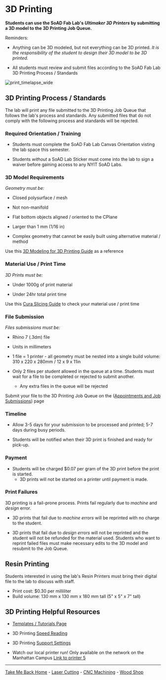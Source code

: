 

# 3D Printing

**Students can use the SoAD Fab Lab's *Ultimaker 3D Printers* by submitting a 3D model to the 3D Printing Job Queue.**

Reminders:
* Anything can be 3D modeled, but not everything can be 3D printed. *It is the responsibility of the student to design their 3D model to be 3D printed.*

* All students must review and submit files according to the SoAD Fab Lab 3D Printing Process / Standards
  

![print_timelapse_wide](https://github.com/user-attachments/assets/5d6c5831-f58b-4e16-aa55-a16727ee265f)


## 3D Printing Process / Standards

The lab will print any file submitted to the 3D Printing Job Queue that follows the lab's process and standards.  Any submitted files that do not comply with the following process and standards will be rejected. 


### Required Orientation / Training
* Students must complete the SoAD Fab Lab Canvas Orientation visting the lab space this semester.
  
* Students *without* a SoAD Lab Sticker must come into the lab to sign a waiver before gaining access to any NYIT SoAD Labs.

  
 ### 3D Model Requirements

*Geometry must be:*
 
* Closed polysurface / mesh
  
* Not non-manifold

* Flat bottom objects aligned / oriented to the CPlane 
  
* Larger than 1 mm (1/16 in)
  
* Complex geometry that cannot be easily built using alternative material / method 

Use this [3D Modeling for 3D Printing Guide](https://digitalfabricationlab-nyit-soad.github.io/resources/Tutorials&Templates/3Dprinters/ModelingGuide/) as a reference

   
### Material Use / Print Time
 
*3D Prints must be:*

* Under 1000g of print material
  
* Under 24hr total print time

Use this  [Cura Slicing Guide](https://digitalfabricationlab-nyit-soad.github.io/resources/Tutorials&Templates/3Dprinters/CuraSlicer/) to check your material use / print time


### File Submission

*Files submissions must be:*

* Rhino 7 (.3dm) file
  
* Units in millimeters
  
* 1 file = 1 printer - all geometry must be nested into a single build volume: 310 x 220 x 280mm / 12 x 9 x 11in 
  
* Only 2 files per student allowed in the queue at a time. Students must wait for a file to be completed or rejected to submit another.
	* Any extra files in the queue will be rejected

Submit your file to the 3D Printing Job Queue on the 
([Appointments and Job Submissions](https://digitalfabricationlab-nyit-soad.github.io/resources/Tutorials&Templates/SubmissionGuide/)) page


### Timeline
* Allow 3-5 days for your submission to be processed and printed; 5-7 days during busy periods.
  
* Students will be notified when their 3D print is finished and ready for pick-up.


### Payment

* Students will be charged $0.07 per gram of the 3D print before the print is started.
  * 3D prints will not be started on a printer until payment is made.

 
### Print Failures

3D printing is a fail-prone process. Prints fail regularly due to *machine* and *design* error. 

* 3D prints that fail due to *machine errors* will be reprinted with no charge to the student.
  
* 3D prints that fail due to *design errors* will not be reprinted and the student will not be refunded for the material used. Students who want to reprint failed files must make necessary edits to the 3D model and resubmit to the Job Queue.


## Resin Printing
Students interested in using the lab's Resin Printers must bring their digital file to the lab to discuss with staff.
* Print cost: $0.30 per milliliter
* Build volume: 130 mm x 130 mm x 180 mm tall (5" x 5" x 7" tall)


## 3D Printing Helpful Resources

* [Templates / Tutorials Page](https://digitalfabricationlab-nyit-soad.github.io/resources/Tutorials&Templates/)
  
* 3D Printing [Speed Reading](https://support.ultimaker.com/s/article/1667411313568)
  
* 3D Printing [Support Settings](https://support.ultimaker.com/s/article/1667417606331)

* Watch our local printer run!
	Only available on the network on the Manhattan Campus 
	[Link to printer 5](http://192.168.166.33/print_jobs)

___


[Take Me Back Home](https://digitalfabricationlab-nyit-soad.github.io/resources/) - [Laser Cutting](https://digitalfabricationlab-nyit-soad.github.io/resources/LaserCutters/) - [CNC Machining](https://digitalfabricationlab-nyit-soad.github.io/resources/CNCmills/) - [Wood Shop](https://digitalfabricationlab-nyit-soad.github.io/resources/ShopTools/)

